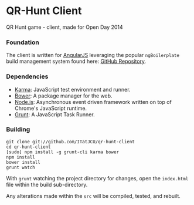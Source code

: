# QR-Hunt Client
QR Hunt game - client, made for Open Day 2014

### Foundation
The client is written for [AngularJS](https://angularjs.org/) leveraging the popular `ngBoilerplate` build management system found here: [GitHub Repository](https://github.com/ngbp/ngbp).

### Dependencies
* [Karma](http://karma-runner.github.io): JavaScript test environment and runner.
* [Bower](http://bower.io): A package manager for the web.
* [Node.js](http://nodejs.org): Asynchronous event driven framework written on top of Chrome's JavaScript runtime.
* [Grunt](http://gruntjs.com): A JavaScript Task Runner.

### Building
```
git clone git://github.com/ITatJCU/qr-hunt-client
cd qr-hunt-client
[sudo] npm install -g grunt-cli karma bower
npm install
bower install
grunt watch
```
With `grunt` watching the project directory for changes, open the `index.html` file within the build sub-directory.

Any alterations made within the `src` will be compiled, tested, and rebuilt.
